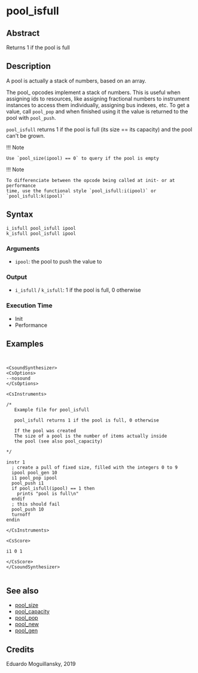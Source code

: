 # pool_isfull

## Abstract

Returns 1 if the pool is full

## Description

A pool is actually a stack of numbers, based on an array.

The pool_ opcodes implement a stack of numbers. This is useful when assigning
ids to resources, like assigning fractional numbers to instrument instances to
access them individually, assigning bus indexes, etc. To get a value, call `pool_pop` 
and when finished using it the value is returned to the pool with `pool_push`. 

`pool_isfull` returns 1 if the pool is full (its size == its capacity) and the pool can't 
be grown. 

!!! Note

    Use `pool_size(ipool) == 0` to query if the pool is empty
    

!!! Note

    To differenciate between the opcode being called at init- or at performance
    time, use the functional style `pool_isfull:i(ipool)` or `pool_isfull:k(ipool)`

## Syntax

    i_isfull pool_isfull ipool
    k_isfull pool_isfull ipool

### Arguments

* `ipool`: the pool to push the value to

### Output

* `i_isfull` / `k_isfull`: 1 if the pool is full, 0 otherwise


### Execution Time

* Init
* Performance

## Examples

```csound


<CsoundSynthesizer>
<CsOptions>
--nosound
</CsOptions>

<CsInstruments>

/*
   Example file for pool_isfull

   pool_isfull returns 1 if the pool is full, 0 otherwise
   
   If the pool was created
   The size of a pool is the number of items actually inside
   the pool (see also pool_capacity)

*/

instr 1
  ; create a pull of fixed size, filled with the integers 0 to 9
  ipool pool_gen 10
  i1 pool_pop ipool
  pool_push i1
  if pool_isfull(ipool) == 1 then
    prints "pool is full\n"
  endif
  ; this should fail
  pool_push 10
  turnoff
endin

</CsInstruments>

<CsScore>

i1 0 1

</CsScore>
</CsoundSynthesizer>


```

## See also

* [pool_size](pool_size.md)
* [pool_capacity](pool_capacity.md)
* [pool_pop](pool_pop.md)
* [pool_new](pool_new.md)
* [pool_gen](pool_gen.md)



## Credits

Eduardo Moguillansky, 2019
